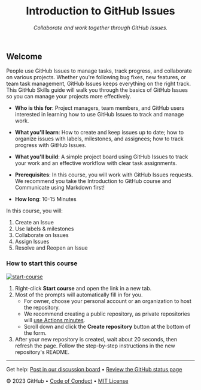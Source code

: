 <header>

<!--
  <<< Author notes: Course header >>>
  Include a 1280×640 image, course title in sentence case, and a concise description in emphasis.
  In your repository settings: enable template repository, add your 1280×640 social image, auto delete head branches.
  Add your open source license, GitHub uses MIT license.
-->

# Introduction to GitHub Issues

_Collaborate and work together through GitHub Issues._

</header>

<!--
  <<< Author notes: Course start >>>
  Include start button, a note about Actions minutes,
  and tell the learner why they should take the course.
-->

## Welcome

People use GitHub Issues to manage tasks, track progress, and collaborate on various projects. Whether you're following bug fixes, new features, or team task management, GitHub Issues keeps everything on the right track. This GitHub Skills guide will walk you through the basics of GitHub Issues so you can manage your projects more effectively.

- **Who is this for**: Project managers, team members, and GitHub users interested in learning how to use GitHub Issues to track and manage work.
- **What you'll learn**: How to create and keep issues up to date; how to organize issues with labels, milestones, and assignees; how to track progress with GitHub Issues.
- **What you'll build**: A simple project board using GitHub Issues to track your work and an effective workflow with clear task assignments.
- **Prerequisites**: In this course, you will work with GitHub Issues requests. We recommend you take the Introduction to GitHub course and Communicate using Markdown first!

- **How long**: 10-15 Minutes

In this course, you will:

1. Create an Issue
2. Use labels & milestones
3. Collaborate on Issues
4. Assign Issues
5. Resolve and Reopen an Issue

### How to start this course

<!-- For start course, run in JavaScript:
'https://github.com/new?' + new URLSearchParams({
  template_owner: 'skills',
  template_name: 'review-pull-requests',
  owner: '@me',
  name: 'skills-review-pull-requests',
  description: 'My clone repository',
  visibility: 'public',
}).toString()
-->

[![start-course](https://user-images.githubusercontent.com/1221423/235727646-4a590299-ffe5-480d-8cd5-8194ea184546.svg)](https://github.com/new?template_owner=bryceshen1&template_name=Intro-to-Issues&owner=%40me&name=Intro-to-Issues&description=Learning+GitHub+Issues&visibility=public)

1. Right-click **Start course** and open the link in a new tab.
2. Most of the prompts will automatically fill in for you.
   - For owner, choose your personal account or an organization to host the repository.
   - We recommend creating a public repository, as private repositories will [use Actions minutes](https://docs.github.com/en/billing/managing-billing-for-github-actions/about-billing-for-github-actions).
   - Scroll down and click the **Create repository** button at the bottom of the form.
3. After your new repository is created, wait about 20 seconds, then refresh the page. Follow the step-by-step instructions in the new repository's README.

<footer>

<!--
  <<< Author notes: Footer >>>
  Add a link to get support, GitHub status page, code of conduct, license link.
-->

---

Get help: [Post in our discussion board](https://github.com/orgs/skills/discussions/categories/review-pull-requests) &bull; [Review the GitHub status page](https://www.githubstatus.com/)


&copy; 2023 GitHub &bull; [Code of Conduct](https://www.contributor-covenant.org/version/2/1/code_of_conduct/code_of_conduct.md) &bull; [MIT License](https://gh.io/mit)

</footer>
